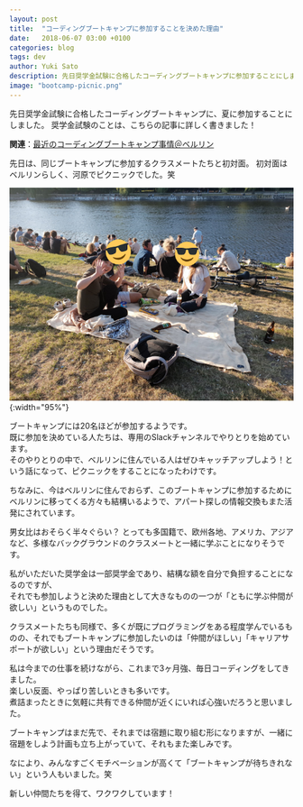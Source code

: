 ```yaml
---
layout: post
title:  "コーディングブートキャンプに参加することを決めた理由"
date:   2018-06-07 03:00 +0100
categories: blog
tags: dev
author: Yuki Sato
description: 先日奨学金試験に合格したコーディングブートキャンプに参加することにしました。
image: "bootcamp-picnic.png"
---
```

先日奨学金試験に合格したコーディングブートキャンプに、夏に参加することにしました。
奨学金試験のことは、こちらの記事に詳しく書きました！

<b>関連</b>：[最近のコーディングブートキャンプ事情＠ベルリン](http://www.ykst.de/coding-bootcamp-berlin/)

先日は、同じブートキャンプに参加するクラスメートたちと初対面。
初対面はベルリンらしく、河原でピクニックでした。笑

![bootcamp](/img/bootcamp-picnic.png){:width="95%"}

ブートキャンプには20名ほどが参加するようです。  
既に参加を決めている人たちは、専用のSlackチャンネルでやりとりを始めています。  
そのやりとりの中で、ベルリンに住んでいる人はぜひキャッチアップしよう！という話になって、ピクニックをすることになったわけです。

ちなみに、今はベルリンに住んでおらず、このブートキャンプに参加するためにベルリンに移ってくる方々も結構いるようで、アパート探しの情報交換もまた活発にされています。

男女比はおそらく半々ぐらい？ とっても多国籍で、欧州各地、アメリカ、アジアなど、多様なバックグラウンドのクラスメートと一緒に学ぶことになりそうです。

私がいただいた奨学金は一部奨学金であり、結構な額を自分で負担することになるのですが、  
それでも参加しようと決めた理由として大きなものの一つが「ともに学ぶ仲間が欲しい」というものでした。

クラスメートたちも同様で、多くが既にプログラミングをある程度学んでいるものの、それでもブートキャンプに参加したいのは「仲間がほしい」「キャリアサポートが欲しい」という理由だそうです。

私は今までの仕事を続けながら、これまで3ヶ月強、毎日コーディングをしてきました。  
楽しい反面、やっぱり苦しいときも多いです。  
煮詰まったときに気軽に共有できる仲間が近くにいれば心強いだろうと思いました。

ブートキャンプはまだ先で、それまでは宿題に取り組む形になりますが、一緒に宿題をしよう計画も立ち上がっていて、それもまた楽しみです。

なにより、みんなすごくモチベーションが高くて「ブートキャンプが待ちきれない」という人もいました。笑

新しい仲間たちを得て、ワクワクしています！
